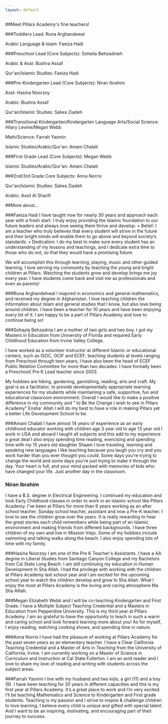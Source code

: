 ```yaml
---
layout: default
---
```


##Meet Pillars Academy's fine teachers!



###Toddlers
Lead: Runa Arghandewal

Arabic Language & Islam: Faeiza Hadi

###Preschool 
Lead (Core Subjects): Soheila Behzadnieh

Arabic & Asst: Bushra Assaf

Qur'an/Islamic Studies: Faeiza Hadi

###Pre-Kindergarten 
Lead (Core Subjects): Niran Ibrahim

Asst: Hasina Noorzoy

Arabic: Bushra Assaf

Qur'an/Islamic Studies: Salwa Ziadeh

###Transitional Kindergarten/Kindergarten
Language Arts/Social Science: Hilary Levine/Megan Webb

Math/Science: Farrah Yasmin

Islamic Studies/Arabic/Qur'an: Amani Chalati


###First Grade
Lead (Core Subjects): Megan Webb

Islamic Studies/Arabic/Qur'an: Amani Chalati


###2nd/3rd Grade 
Core Subjects: Anna Norris

Qur'an/Islamic Studies: Salwa Ziadeh

Arabic: Assil Al Sharifi

##More about...

###Faeiza Hadi
I have taught now for nearly 30 years and approach each year with a fresh start. I truly enjoy providing the Islamic foundation to our future leaders and always love seeing them thrive and develop. 
•	Belief:
I am a teacher who truly believes that every student will strive in the future and their bright minds will enable them to go above and beyond society’s standards. 
•	Dedication:
I do my best to make sure every student has an understanding of my lessons and teachings, and I dedicate extra time to those who do not, so that they would have a promising future.

We will accomplish this through learning, playing, music and other guided learning. I love serving my community by teaching the young and bright children at Pillars. Watching the students grow and develop brings me joy every year. I have students come back and visit me as professionals and even as parents! 

###Runa Arghandehwal
I majored in economics and general mathematics, and received my degree in Afghanistan. I love teaching children the information about Islam and general studies that I know, but also love being around children. I have been a teacher for 10 years and have been enjoying every bit of it. I am happy to be a part of Pillars Academy and love to continue being so!

###Sohayla Behzadnia
I am a mother of two girls and two boy. I got my Masters in Education from University of Florida and required Early Childhood Education from Irvine Valley College.

I have worked as a volunteer instructor at different Islamic or educational  centers,  such as ISOC,  OCIF and ECEF, teaching students at levels ranging from Preschool through teen years; I have also been the head of  ECEF Public Relation Committee for more than two decades. I have formally been a Preschool/ Pre K Lead teacher since 2003. 

My hobbies are hiking, gardening, garnishing, reading, arts and craft. My goal is as a facilitator, to provide developmentally appropriate  learning experiences for my students while maintaining a safe, supportive, fun and educational classroom environment. Overall I would like to make a positive difference in my community and " to Be the Change I wish to see in Pillars Academy" Ensha' Allah I will do my best to have a role in making  Pillars yet a better Life Development School to be.

###Amani Chalati 
I have almost 14 years of experience as an early childhood educator working with children age 3 year old to age 13 year old 
I work in USA and aboard I taught all subjects and this add to my experience a great deal
 I also enjoy spending time reading, exercising and spending time with my 15 years old daughter Shaam 
I love traveling, learning and speaking new languages 
I like teaching because you laugh you cry and you work harder than you ever thought you could. Some days you're trying to change the world and some days you're just trying to make it through the day. Your heart is full, and your mind packed with memories of kids who have changed your life. Just another day in the classroom.

### Niran Ibrahim
I have a B.S. degree in Electrical Engineering. I continued my education and took Early Childhood classes in order to work in an Islamic school like Pillars Academy. I've been at Pillars for more than 9 years working as an after school teacher, Sunday school teacher, assistant and now a Pre-K teacher. I love to see the children grow over the years. It is really rewarding to hear the great stories each child remembers while being part of an Islamic environment and making friends from different backgrounds. I have three children of my own and live in Mission Viejo. Some of my hobbies include swimming and talking walks along the beach. I also enjoy spending lots of time with my family.

###Hasina Noorzoy 
I am one of the Pre K Teacher's Assistants. I have a AA degree in Liberal Studies from Santiago Canyon College and my Bachelors from Cal State Long Beach. I am still continuing my education in Human Development In Sha Allah. I had the privilege with working with the children at Pillars Academy last school year and I am excited for the upcoming school year to watch the children develop and grow In Sha Allah. What I enjoy the most at Pillars Academy is the loving and caring atmosphere Ma Sha Alllah. 

###Megan Elizabeth Webb and I will be co-teaching Kindergarten and First Grade. I have a Multiple Subject Teaching Credential and a Masters in Education from Pepperdine University. This is my third year at Pillars Academy.  I am so grateful to have the opportunity to teach in such a warm and caring school and look forward learning more about you! As for myself, I enjoy reading, watching cooking shows, and spending time in nature.

###Anna Norris
I have had the pleasure of working at Pillars Academy for the past seven years as an elementary teacher. I have a Clear California Teaching Credential and a Master of Arts in Teaching from the University of California, Irvine. I am currently working on a Master of Science in Curriculum and Instruction at Cal State Fullerton. I am an avid reader and I love to share my love of reading and writing with students across the subject areas.

###Farrah Yasmin
I live with my husband and two kids; a girl (11) and a boy (9). I have been teaching for 20 years in different capacities and this is my first year at Pillars Academy. It’s a great place to work and I’m very excited. I’ll be teaching Mathematics and Science to Kindergarten and First grade students. Teaching is my passion and I strive to inspire & challenge children to love learning. I believe every child is unique and gifted with special talent. And I want to be an inspiring, motivating, and encouraging part of their journey to success.
